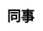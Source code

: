 ---
title: 同事
layout: dream_interpretation/kind_single
description: 解夢 - 人物 - 同事.
js: []
css: ["css/luck/dream_interpretation/dream_interpretation.css"]
---